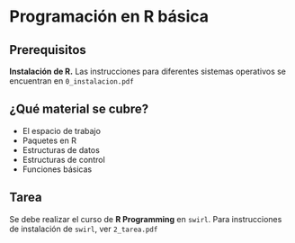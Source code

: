 # Programación en R básica

## Prerequisitos

**Instalación de R.** Las instrucciones para diferentes sistemas operativos se encuentran en `0_instalacion.pdf`

## ¿Qué material se cubre?

- El espacio de trabajo
- Paquetes en R
- Estructuras de datos
- Estructuras de control
- Funciones básicas

## Tarea

Se debe realizar el curso de **R Programming** en `swirl`. Para instrucciones de instalación de `swirl`, ver `2_tarea.pdf`
